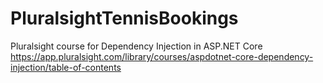 # PluralsightTennisBookings
Pluralsight course for Dependency Injection in ASP.NET Core
https://app.pluralsight.com/library/courses/aspdotnet-core-dependency-injection/table-of-contents
